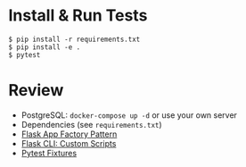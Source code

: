 # Install & Run Tests

```
$ pip install -r requirements.txt
$ pip install -e .
$ pytest
```

# Review

* PostgreSQL: `docker-compose up -d` or use your own server
* Dependencies (see `requirements.txt`)
* [Flask App Factory Pattern](https://flask.palletsprojects.com/en/1.1.x/patterns/appfactories/)
* [Flask CLI: Custom Scripts](https://flask.palletsprojects.com/en/1.1.x/cli/#custom-scripts)
* [Pytest Fixtures](https://docs.pytest.org/en/latest/fixture.html)

